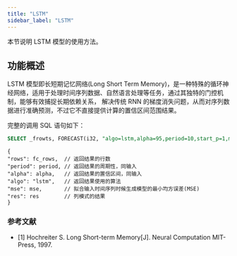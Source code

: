 ```yaml
---
title: "LSTM"
sidebar_label: "LSTM"
---
```


本节说明 LSTM 模型的使用方法。

## 功能概述

LSTM 模型即长短期记忆网络(Long Short Term Memory)，是一种特殊的循环神经网络，适用于处理时间序列数据、自然语言处理等任务，通过其独特的门控机制，能够有效捕捉长期依赖关系，
解决传统 RNN 的梯度消失问题，从而对序列数据进行准确预测，不过它不直接提供计算的置信区间范围结果。


完整的调用 SQL 语句如下：
```SQL
SELECT _frowts, FORECAST(i32, "algo=lstm,alpha=95,period=10,start_p=1,max_p=5,start_q=1,max_q=5") from foo
```

```json5
{
"rows": fc_rows,  // 返回结果的行数
"period": period, // 返回结果的周期性，同输入
"alpha": alpha,   // 返回结果的置信区间，同输入
"algo": "lstm",   // 返回结果使用的算法
"mse": mse,       // 拟合输入时间序列时候生成模型的最小均方误差(MSE)
"res": res        // 列模式的结果
}
```

### 参考文献
- [1] Hochreiter S. Long Short-term Memory[J]. Neural Computation MIT-Press, 1997.